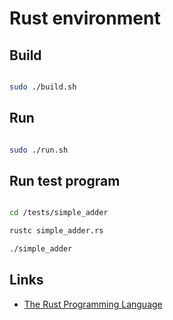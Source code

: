 # Rust environment 


## Build

```bash

sudo ./build.sh

```


## Run

```bash

sudo ./run.sh

```

## Run test program 

```bash

cd /tests/simple_adder

rustc simple_adder.rs

./simple_adder

```


## Links

- [The Rust Programming Language](https://doc.rust-lang.org/book/)
